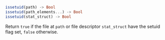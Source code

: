 ```julia
issetuid(path) -> Bool
issetuid(path_elements...) -> Bool
issetuid(stat_struct) -> Bool
```

Return `true` if the file at `path` or file descriptor `stat_struct` have the setuid flag set, `false` otherwise.
